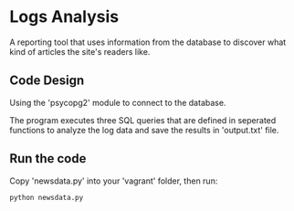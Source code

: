 Logs Analysis
===============================

A reporting tool that uses information from the database to discover what kind of articles the site's readers like.

## Code Design

Using the 'psycopg2' module to connect to the database.

The program executes three SQL queries that are defined in seperated functions to analyze the log data and save the results in 'output.txt' file.

## Run the code

Copy 'newsdata.py' into your 'vagrant' folder, then run:

	python newsdata.py